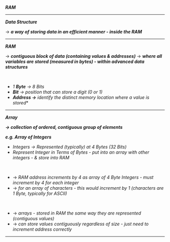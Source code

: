 ***RAM***

- - - 

***Data Structure***

→ ***a way of storing data in an efficient manner - inside the RAM***

- - - 

***RAM***

→ ***contiguous block of data (containing values & addresses)***
→ ***where all variables are stored (measured in bytes) - within advanced data structures***

<br>

- *1 **Byte** → 8 Bits*
- ***Bit** → position that can store a digit (0 or 1)*
- ***Address →*** *identify the distinct memory location where a value is stored**

- - - 

***Array***

***→ collection of ordered, contiguous group of elements***

***e.g. Array of Integers***

- *Integers → Represented (typically) at 4 Bytes (32 Bits)*
- *Represent Integer in Terms of Bytes - put into an array with other integers - & store into RAM*

<br>

- → *RAM address increments by 4 as array of 4 Byte Integers - must increment by 4 for each integer*
- → *for an array of characters - this would increment by 1 (characters are 1 Byte, typically for ASCII)*

<br>

- → *arrays - stored in RAM the same way they are represented (contiguous values)*
- → *can store values contiguously regardless of size - just need to increment address correctly*

- - - 
